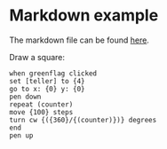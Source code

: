 <script type="text/javascript" src="run_markdown.js" charset="utf-8"></script>

# Markdown example
The markdown file can be found [here](https://raw.githubusercontent.com/scratch4d/scratch-LN/gh-pages/example/markdown_example.md).



Draw a square:

```scratch
when greenflag clicked
set [teller] to {4}
go to x: {0} y: {0}
pen down
repeat (counter)
move {100} steps
turn cw {({360}/{(counter)})} degrees
end
pen up
```

